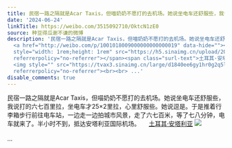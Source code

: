 ```yaml
---
title: 民宿一路之隔就是Acar Taxis，但喵奶奶不愿打的去机场。她说坐电车还舒服些，我说打的六七百里拉，坐电车才25×2里拉，心里舒服些。她说逗是。于是推着行李箱步...
date: '2024-06-24'
linkTitle: https://weibo.com/3515092710/OktcN1zE0
source: 种豆得瓜谢不谦的微博
description: '民宿一路之隔就是Acar Taxis，但喵奶奶不愿打的去机场。她说坐电车还舒服些，我说打的六七百里拉，坐电车才25×2里拉，心里舒服些。她说逗是。于是推着行李箱步行前往电车站，一边走一边拍城市风景，走了六七百米，等了七八分钟，电车就来了。半小时不到，抵达安塔利亚国际机场。
  <a href="http://weibo.com/p/1001018009000000000000019" data-hide=""><span class="url-icon"><img
  style="width: 1rem;height: 1rem" src="https://h5.sinaimg.cn/upload/2015/09/25/3/timeline_card_small_location_default.png"
  referrerpolicy="no-referrer"></span><span class="surl-text">土耳其·安塔利亚</span></a>
  <img style="" src="https://tvax3.sinaimg.cn/large/d1840ee6gy1hr0g2q5lx1j20u0140qet.jpg"
  referrerpolicy="no-referrer"><br><br> ...'
disable_comments: true
---
```

民宿一路之隔就是Acar Taxis，但喵奶奶不愿打的去机场。她说坐电车还舒服些，我说打的六七百里拉，坐电车才25×2里拉，心里舒服些。她说逗是。于是推着行李箱步行前往电车站，一边走一边拍城市风景，走了六七百米，等了七八分钟，电车就来了。半小时不到，抵达安塔利亚国际机场。 <a href="http://weibo.com/p/1001018009000000000000019" data-hide=""><span class="url-icon"><img style="width: 1rem;height: 1rem" src="https://h5.sinaimg.cn/upload/2015/09/25/3/timeline_card_small_location_default.png" referrerpolicy="no-referrer"></span><span class="surl-text">土耳其·安塔利亚</span></a> <img style="" src="https://tvax3.sinaimg.cn/large/d1840ee6gy1hr0g2q5lx1j20u0140qet.jpg" referrerpolicy="no-referrer"><br><br> ...